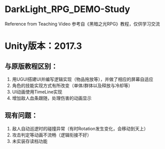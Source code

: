 # DarkLight_RPG_DEMO-Study
Reference from Teaching Video
参考自《黑暗之光RPG》教程，仅供学习交流

# Unity版本：2017.3

## 与原版教程区别：
  1. 用UGUI搭建UI并编写逻辑实现（物品拖放等），并做了相应的屏幕自适应
  2. 角色的技能实现方式有所改变（单体/群体以及释放与冷却等）
  3. UI动画使用TimeLine实现
  4. 增加敌人血条跟随，处理伤害的动画显示
  
## 现有问题：
 1. 敌人自动巡逻时的碰撞异常（有时Rotation发生变化，会移动到天上）
 2. 攻击判定等动画不流畅（逻辑衔接不好）
 3. 未实装存读档功能
